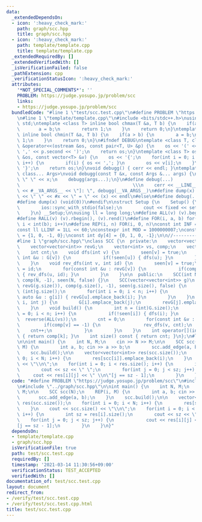 ```yaml
---
data:
  _extendedDependsOn:
  - icon: ':heavy_check_mark:'
    path: graph/scc.hpp
    title: graph/scc.hpp
  - icon: ':heavy_check_mark:'
    path: template/template.cpp
    title: template/template.cpp
  _extendedRequiredBy: []
  _extendedVerifiedWith: []
  _isVerificationFailed: false
  _pathExtension: cpp
  _verificationStatusIcon: ':heavy_check_mark:'
  attributes:
    '*NOT_SPECIAL_COMMENTS*': ''
    PROBLEM: https://judge.yosupo.jp/problem/scc
    links:
    - https://judge.yosupo.jp/problem/scc
  bundledCode: "#line 1 \"test/scc.test.cpp\"\n#define PROBLEM \"https://judge.yosupo.jp/problem/scc\"\
    \n#line 1 \"template/template.cpp\"\n#include <bits/stdc++.h>\nusing namespace\
    \ std;\ntemplate <class T> inline bool chmax(T &a, T b) {\n    if(a < b) {\n \
    \       a = b;\n        return 1;\n    }\n    return 0;\n}\ntemplate <class T>\
    \ inline bool chmin(T &a, T b) {\n    if(a > b) {\n        a = b;\n        return\
    \ 1;\n    }\n    return 0;\n}\n#ifndef DEBUG\ntemplate <class T, class U>\nostream\
    \ &operator<<(ostream &os, const pair<T, U> &p) {\n    os << '(' << p.first <<\
    \ ',' << p.second << ')';\n    return os;\n}\ntemplate <class T> ostream &operator<<(ostream\
    \ &os, const vector<T> &v) {\n    os << '{';\n    for(int i = 0; i < (int)v.size();\
    \ i++) {\n        if(i) { os << ','; }\n        os << v[i];\n    }\n    os <<\
    \ '}';\n    return os;\n}\nvoid debugg() { cerr << endl; }\ntemplate <class T,\
    \ class... Args>\nvoid debugg(const T &x, const Args &... args) {\n    cerr <<\
    \ \" \" << x;\n    debugg(args...);\n}\n#define debug(...)                   \
    \                                          \\\n    cerr << __LINE__ << \" [\"\
    \ << #__VA_ARGS__ << \"]: \", debugg(__VA_ARGS__)\n#define dump(x) cerr << __LINE__\
    \ << \" \" << #x << \" = \" << (x) << endl\n#else\n#define debug(...) (void(0))\n\
    #define dump(x) (void(0))\n#endif\n\nstruct Setup {\n    Setup() {\n        cin.tie(0);\n\
    \        ios::sync_with_stdio(false);\n        cout << fixed << setprecision(15);\n\
    \    }\n} __Setup;\n\nusing ll = long long;\n#define ALL(v) (v).begin(), (v).end()\n\
    #define RALL(v) (v).rbegin(), (v).rend()\n#define FOR(i, a, b) for(int i = (a);\
    \ i < int(b); i++)\n#define REP(i, n) FOR(i, 0, n)\nconst int INF = 1 << 30;\n\
    const ll LLINF = 1LL << 60;\nconstexpr int MOD = 1000000007;\nconst int dx[4]\
    \ = {1, 0, -1, 0};\nconst int dy[4] = {0, 1, 0, -1};\n\n//-------------------------------------\n\
    #line 1 \"graph/scc.hpp\"\nclass SCC {\n  private:\n    vector<vector<int>> G;\n\
    \    vector<vector<int>> revG;\n    vector<int> vs, comp;\n    vector<bool> seen;\n\
    \    int cnt;\n    void dfs(int v) {\n        seen[v] = true;\n        for(const\
    \ int &u : G[v]) {\n            if(!seen[u]) { dfs(u); }\n        }\n        vs.emplace_back(v);\n\
    \    }\n    void rev_dfs(int v, int id) {\n        seen[v] = true;\n        comp[v]\
    \ = id;\n        for(const int &u : revG[v]) {\n            if(comp[u] == -1)\
    \ { rev_dfs(u, id); }\n        }\n    }\n\n  public:\n    SCC(int N) : G(N), revG(N),\
    \ comp(N, -1), seen(N, false) {}\n    SCC(vector<vector<int>> g)\n        : G(g),\
    \ revG(g.size()), comp(g.size(), -1), seen(g.size(), false) {\n        int n =\
    \ (int)g.size();\n        for(int i = 0; i < n; i++) {\n            for(const\
    \ auto &u : g[i]) { revG[u].emplace_back(i); }\n        }\n    }\n    void add_edge(int\
    \ i, int j) {\n        G[i].emplace_back(j);\n        revG[j].emplace_back(i);\n\
    \    }\n    void build() {\n        int n = (int)G.size();\n        for(int i\
    \ = 0; i < n; i++) {\n            if(!seen[i]) { dfs(i); }\n        }\n      \
    \  reverse(ALL(vs));\n        cnt = 0;\n        for(const int &v : vs) {\n   \
    \         if(comp[v] == -1) {\n                rev_dfs(v, cnt);\n            \
    \    cnt++;\n            }\n        }\n    }\n    int operator[](int k) const\
    \ { return comp[k]; }\n    int size() const { return cnt; }\n};\n#line 4 \"test/scc.test.cpp\"\
    \n\nint main() {\n    int N, M;\n    cin >> N >> M;\n\n    SCC scc(N);\n    REP(i,\
    \ M) {\n        int a, b; cin >> a >> b;\n        scc.add_edge(a, b);\n    }\n\
    \    scc.build();\n\n    vector<vector<int>> res(scc.size());\n    for(int i =\
    \ 0; i < N; i++) {\n        res[scc[i]].emplace_back(i);\n    }\n    cout << scc.size()\
    \ << \"\\n\";\n    for(int i = 0; i < res.size(); i++) {\n        int sz = res[i].size();\n\
    \        cout << sz << \" \";\n        for(int j = 0; j < sz; j++) {\n       \
    \     cout << res[i][j] << \" \\n\"[j == sz - 1];\n        }\n    }\n}\n"
  code: "#define PROBLEM \"https://judge.yosupo.jp/problem/scc\"\n#include \"../template/template.cpp\"\
    \n#include \"../graph/scc.hpp\"\n\nint main() {\n    int N, M;\n    cin >> N >>\
    \ M;\n\n    SCC scc(N);\n    REP(i, M) {\n        int a, b; cin >> a >> b;\n \
    \       scc.add_edge(a, b);\n    }\n    scc.build();\n\n    vector<vector<int>>\
    \ res(scc.size());\n    for(int i = 0; i < N; i++) {\n        res[scc[i]].emplace_back(i);\n\
    \    }\n    cout << scc.size() << \"\\n\";\n    for(int i = 0; i < res.size();\
    \ i++) {\n        int sz = res[i].size();\n        cout << sz << \" \";\n    \
    \    for(int j = 0; j < sz; j++) {\n            cout << res[i][j] << \" \\n\"\
    [j == sz - 1];\n        }\n    }\n}"
  dependsOn:
  - template/template.cpp
  - graph/scc.hpp
  isVerificationFile: true
  path: test/scc.test.cpp
  requiredBy: []
  timestamp: '2021-03-14 11:30:56+09:00'
  verificationStatus: TEST_ACCEPTED
  verifiedWith: []
documentation_of: test/scc.test.cpp
layout: document
redirect_from:
- /verify/test/scc.test.cpp
- /verify/test/scc.test.cpp.html
title: test/scc.test.cpp
---
```

